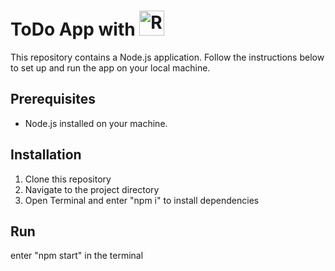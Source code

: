 # ToDo App with <img src="https://upload.wikimedia.org/wikipedia/commons/a/a7/React-icon.svg" alt="React Logo" width="40">

This repository contains a Node.js application. Follow the instructions below to set up and run the app on your local machine.

## Prerequisites

- Node.js installed on your machine.

## Installation

1. Clone this repository 
2. Navigate to the project directory
3. Open Terminal and enter "npm i" to install dependencies

## Run

enter "npm start" in the terminal
